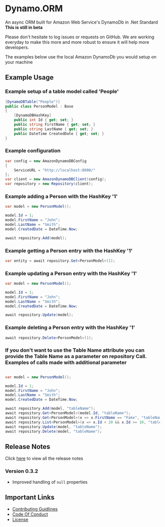 # Dynamo.ORM

An async ORM built for Amazon Web Service's DynamoDb in .Net Standard
**This is still in beta**

Please don't hesitate to log issues or requests on GitHub.
We are working everyday to make this more and more robust to ensure it will help more developers.

The examples below use the local Amazon DynamoDb you would setup on your machine

## Example Usage

### Example setup of a table model called 'People'

```c#
[DynamoDBTable("People")]
public class PersonModel : Base
{
    [DynamoDBHashKey]
    public int Id { get; set; }
    public string FirstName { get; set; }
    public string LastName { get; set; }
    public DateTime CreatedDate { get; set; }
}
```

### Example configuration

```c#
var config = new AmazonDynamoDBConfig
{
    ServiceURL = "http://localhost:8000/"
};
var client = new AmazonDynamoDBClient(config);
var repository = new Repository(client);
```

### Example adding a Person with the HashKey '1'

```c#
var model = new PersonModel();

model.Id = 1;
model.FirstName = "John";
model.LastName = "Smith";
model.CreatedDate = DateTime.Now;

await repository.Add(model);
```

### Example getting a Person entry with the HashKey '1'

```c#
var entity = await repository.Get<PersonModel>(1);
```

### Example updating a Person entry with the HashKey '1'

```c#
var model = new PersonModel();

model.Id = 1;
model.FirstName = "John";
model.LastName = "Smith";
model.CreatedDate = DateTime.Now;

await repository.Update(model);
```

### Example deleting a Person entry with the HashKey '1'

```c#
await repository.Delete<PersonModel>(1);
```

### If you don't want to use the Table Name attribute you can provide the Table Name as a parameter on repository Call. Examples of calls made with additional parameter

```c#

var model = new PersonModel();

model.Id = 1;
model.FirstName = "John";
model.LastName = "Smith";
model.CreatedDate = DateTime.Now;

await repository.Add(model, "tableName");
await repository.Get<PersonModel>(model.Id, "tableName");
await repository.Get<PersonModel>(x => x.FirstName == "Fake", "tableName");
await repository.List<PersonModel>(x => x.Id < 20 && x.Id >= 10, "tableName")
await repository.Update(model, "tableName");
await repository.Delete(model, "tableName");
```

## Release Notes

Click [here](ReleaseNotes.md) to view all the release notes

### Version 0.3.2

-   Improved handling of `null` properties

## Important Links

-   [Contributing Guidlines](CONTRIBUTING.md)
-   [Code Of Conduct](CODE_OF_CONDUCT.md)
-   [License](LICENSE)
